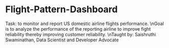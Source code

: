 # Flight-Pattern-Dashboard
Task: to monitor and report US domestic airline flights performance.
\nGoal is to analyze the performance of the reporting airline to improve fight reliability thereby improving customer reliability. 
\nTaught by: Saishruthi Swaminathan, Data Scientist and Developer Advocate
